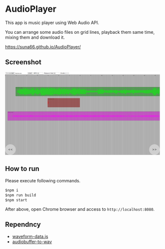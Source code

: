 # AudioPlayer

This app is music player using Web Audio API.

You can arrange some audio files on grid lines, playback them same time, mixing them and download it.

https://suna66.github.io/AudioPlayer/

## Screenshot

![](./screenshot/screenshot20221223.png)


## How to run

Please execute following commands.

```
$npm i
$npm run build
$npm start
```

After above, open Chrome browser and access to ``http://localhost:8080``.

## Rependncy

- [waveform-data.js](https://www.npmjs.com/package/waveform-data)
- [audiobuffer-to-wav](https://www.npmjs.com/package/audiobuffer-to-wav)


